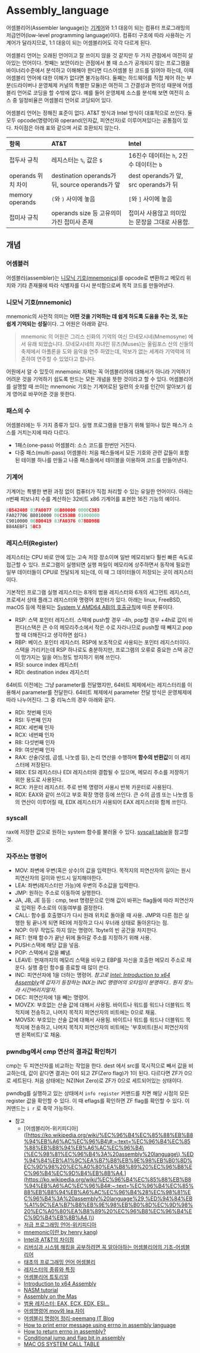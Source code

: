 # Assembly\_language

어셈블리어\(Assembler language\)는 [기계어](https://github.com/humblEgo/TIL/blob/master/Language/Assembly/assembly_language.md#%EA%B8%B0%EA%B3%84%EC%96%B4)와 1:1 대응이 되는 컴퓨터 프로그래밍의 저급언어\(low-level programming language\)이다. 컴퓨터 구조에 따라 사용하는 기계어가 달라지므로, 1:1 대응이 되는 어셈블리어도 각각 다르게 된다.

어셈블리 언어는 오래된 언어이고 잘 쓰이지 않을 것 같지만 두 가지 관점에서 여전히 살아있는 언어이다. 첫째는 보안이라는 관점에서 볼 때 소스가 공개되지 않는 프로그램을 바이너리수준에서 분석하고 이해해야 한다면 디스어셈블 된 코드를 읽어야 하는데, 이때 어셈블리 언어에 대한 이해가 없다면 불가능하다. 둘째는 하드웨어를 직접 제어 하는 부분\(드라이버나 운영체제 커널의 특별한 모듈\)은 여전히 그 간결성과 편의성 때문에 어셈블리 언어로 코딩을 할 수밖에 없다. 예를 들어 운영체제 소스를 분석해 보면 여전히 소스 중 일정비율은 어셈블리 언어로 코딩되어 있다.

어셈블리 언어는 정해진 표준이 없다. AT&T 방식과 Intel 방식이 대표적으로 쓰인다. 둘 모두 opcode\(명령어\)와 operand\(인자값, 피연산자\)로 이루어져있다는 공통점이 있다. 차이점은 아래 표와 같으며 서로 호환되지 않는다.

| 항목 | AT&T | Intel |
| :--- | :--- | :--- |
| 접두사 규칙 | 레지스터는 `%`, 값은 `$` | 16진수 데이터는 `h`, 2진수 데이터는 `b` |
| operands 위치 차이 | destination operands가 뒤, source operands가 앞 | dest operands가 앞, src operands가 뒤 |
| memory operands | `(`와 `)` 사이에 놓음 | `[`와 `]` 사이에 놓음 |
| 접미사 규칙 | operands size 등 고유의미가진 접미사 존재 | 접미사 사용않고 의미있는 문장을 그대로 사용함. |

## 개념

### 어셈블러

어셈블러\(assembler\)는 [니모닉 기호\(mnemonics\)](assembly_language.md)를 opcode로 변환하고 메모리 위치와 기타 존재물에 따라 식별자를 다시 분석함으로써 목적 코드를 만들어낸다.

### 니모닉 기호\(mnemonic\)

mnemonic의 사전적 의미는 **어떤 것을 기억하는 데 쉽게 하도록 도움을 주는 것, 또는 쉽게 기억되는 성질**이다. 그 어원은 아래와 같다.

> mnemonic 의 어원은 그리스 신화의 기억의 여신 므네모시네\(Mnemosyne\) 에서 유래 되었습니다. 므네모시네의 자녀인 뮤즈\(Muses\)는 올림포스 산의 신들의 축제에서 아폴론을 도와 음악을 연주 하였는데, 악보가 없는 세계라 기억력에 의존하여 연주할 수 있었다고 합니다.

어원에서 알 수 있듯이 mnemonic 자체는 꼭 어셈블리어에 대해서가 아니라 기억하기 어려운 것을 기억하기 쉽도록 만드는 모든 개념을 뜻한 것이라고 할 수 있다. 어셈블리어를 설명할 때 쓰이는 mnemonic 기호는 기계어로된 일련의 숫자를 인간이 알아보기 쉽게 영어로 바꾸어준 것을 뜻한다.

### 패스의 수

어셈블러에는 두 가지 종류가 있다. 실행 프로그램을 만들기 위해 얼마나 많은 패스가 소스를 거치는지에 따라 다르다.

* 1패스\(one-pass\) 어셈블러: 소스 코드를 한번만 거친다.
* 다중 패스\(multi-pass\) 어셈블러: 처음 패스들에서 모든 기호와 관련 값들이 포함된 테이블 하나를 만들고 나중 패스들에서 테이블을 이용하여 코드를 만들어낸다.

### 기계어

기계어는 특별한 변환 과정 없이 컴퓨터가 직접 처리할 수 있는 유일한 언어이다. 아래는 n번째 피보나치 수를 계산하는 32비트 x86 기계어를 표현한 16진 기능의 예이다.

```c
8B542408 83FA0077 06B80000 0000C383
FA027706 B8010000 00C353BB 01000000
C9010000 008D0419 83FA0376 078BD98B
B84AEBF1 5BC3
```

### 레지스터\(Register\)

레지스터는 CPU 바로 안에 있는 고속 저장 장소이며 일반 메모리보다 훨씬 빠른 속도로 접근할 수 있다. 프로그램이 실행되면 실행 파일이 메모리에 상주하면서 동작에 필요한 일부 데이터들이 CPU로 전달되게 되는데, 이 때 그 데이터들이 저장되는 곳이 레지스터이다.

기본적인 프로그램 실행 레지스터는 8개의 범용 레지스터와 6개의 세그먼트 레지스터, 프로세서 상태 플래그 레지스터와 명령어 포인터가 있다. 아래는 linux, FreeBSD, macOS 등에 적용되는 [System V AMD64 ABI의 호출규칙](https://en.wikipedia.org/wiki/X86_calling_conventions#x86-64_Calling_Conventions)에 따른 분류이다.

* RSP: 스택 포인터 레지스터. 스택에 push할 경우 -4h, pop할 경우 +4h로 값이 바뀐다\(스택은 큰 수의 메모리주소에서 작은 수로 자라나므로 push할 때 빼지고 pop할 때 더해진다고 생각하면 쉽다.\)
* RBP: 베이스 포인터 레지스터. RSP에 보조적으로 사용되는 포인터 레지스터이다. 스택을 가리키는데 RSP 하나로도 충분하지만, 프로그램의 오류로 중요한 스택 공간이 망가지는 일을 어느정도 방지하기 위해 쓰인다.
* RSI: source index 레지스터
* RDI: destination index 레지스터

64비트 이전에는 그냥 parameter를 전달했지만, 64비트 체제에서는 레지스터리를 이용해서 parameter를 전달한다. 64비트 체제에서 parameter 전달 방식은 운영체제에 따라 나누어진다. 그 중 리눅스의 경우 아래와 같다.

* RDI: 첫번째 인자
* RSI: 두번째 인자
* RDX: 세번째 인자
* RCX: 네번째 인자
* R8: 다섯번째 인자
* R9: 여섯번째 인자
* RAX: 산술\(덧셈, 곱셈, 나눗셈 등\), 논리 연산을 수행하며 **함수의 반환값**이 이 레지스터에 저장된다.
* RBX: ESI 레지스터나 EDI 레지스터와 결합될 수 있으며, 메모리 주소를 저장하기 위한 용도로 사용된다.
* RCX: 카운터 레지스터. 주로 반복 명령어 사용시 반복 카운터로 사용된다.
* RDX: EAX와 같이 쓰이고 부호 확장 명령 등에 쓰인다. 큰 수의 곱셈 또는 나눗셈 등의 연산이 이루어질 때, EDX 레지스터가 사용되어 EAX 레지스터와 함께 쓰인다.

### syscall

rax에 저장한 값으로 원하는 system 함수를 불러올 수 있다. [syscall table](https://blog.rchapman.org/posts/Linux_System_Call_Table_for_x86_64/)을 참고할 것.

### 자주쓰는 명령어

* MOV: 좌변에 우변\(혹은 상수\)의 값을 입력한다. 목적지의 피연산자의 길이는 원시 피연산자의 길이와 반드시 일치해야한다.
* LEA: 좌변\(레지스터만 가능\)에 우변의 주소값을 입력한다.
* JMP: 원하는 주소로 이동하여 실행한다.
* JA, JB, JE 등등 : cmp, test 명령문으로 인해 값이 바뀌는 flag들에 따라 피연산자로 입력된 주소로의 이동여부를 결정한다.
* CALL: 함수를 호출했다가 다시 원래 위치로 돌아올 때 사용. JMP와 다른 점은 실행한 뒹 끝나게 되면 REI에 저장하고 다시 우너래 상태로 돌아온다는 점.
* NOP: 아무 작업도 하지 않는 명령어. 1byte의 빈 공간을 차지한다.
* RET: 현재 함수가 끝난 뒤에 돌아갈 주소를 지정하기 위해 사용.
* PUSH:스택에 해당 값을 넣음.
* POP: 스택에서 값을 뺴냄.
* LEAVE: 현재까지의 메모리 스택을 비우고 EBP를 자신을 호출한 메모리 주소로 채운다. 실행 중인 함수를 종료할 때 많이 쓴다.
* INC: 피연산자에 1을 더하는 명령어. _참고로_ [_Intel: Introduction to x64 Assembly_](https://software.intel.com/content/www/us/en/develop/articles/introduction-to-x64-assembly.html)_에 갑자기 등장하는 INX는 INC 명령어의 오타임이 분명하다.. 뭔지 찾느라 시간버리지말자._
* DEC: 피연산자에 1을 빼는 명령어.
* MOVZX: 부호없는 산술 값에 대해서 사용됨. 바이트나 워드를 워드나 더블워드 목적지에 전송하고, 나머지 목적지 피연산자의 비트에는 0으로 채움.
* MOVSX: 부호있는 산술 값에 대해서 사용됨. 바이트나 워드를 워드나 더블워드 목적지에 전송하고, 나머지 목적지 피연산자의 비트에는 '부호비트\(원시 피연산자의 맨 왼쪽비트\)'로 채움.

### pwndbg에서 cmp 연산의 결과값 확인하기

cmp는 두 피연산자를 비교하는 작업을 한다. dest 에서 src를 묵시적으로 빼서 값을 비교하는데, 값이 같다면 결과는 0이 되고 ZF\(Zero flag\)가 1이 된다. 다르다면 ZF가 0으로 세트된다. 처음 상태에는 NZ\(Not Zero\)로 ZF가 0으로 세트되어있는 상태이다.

pwndbg를 실행하고 있는 상태에서 `info register` 커맨드를 치면 해당 시점의 모든 register 값을 확인할 수 있다. 이 때 eflags를 확인하면 ZF flag를 확인할 수 있다. 이 커맨드는 `i r` 로 축약 가능하다.

* 참고
  * \[어셈블리어-위키피디아\]\([https://ko.wikipedia.org/wiki/%EC%96%B4%EC%85%88%EB%B8%94%EB%A6%AC%EC%96%B4\#:~:text=%EC%96%B4%EC%85%88%EB%B8%94%EB%A6%AC%EC%96%B4\(%EC%98%81%EC%96%B4%3A%20assembly%20language\),%ED%94%84%EB%A1%9C%EA%B7%B8%EB%9E%98%EB%B0%8D%EC%9D%98%20%EC%A0%80%EA%B8%89%20%EC%96%B8%EC%96%B4%EC%9D%B4%EB%8B%A4.](https://ko.wikipedia.org/wiki/%EC%96%B4%EC%85%88%EB%B8%94%EB%A6%AC%EC%96%B4#:~:text=%EC%96%B4%EC%85%88%EB%B8%94%EB%A6%AC%EC%96%B4%28%EC%98%81%EC%96%B4%3A%20assembly%20language%29,%ED%94%84%EB%A1%9C%EA%B7%B8%EB%9E%98%EB%B0%8D%EC%9D%98%20%EC%A0%80%EA%B8%89%20%EC%96%B8%EC%96%B4%EC%9D%B4%EB%8B%A4.)\)
  * [저급 프로그래밍 언어-위키피디아](https://ko.wikipedia.org/wiki/%EC%A0%80%EA%B8%89_%ED%94%84%EB%A1%9C%EA%B7%B8%EB%9E%98%EB%B0%8D_%EC%96%B8%EC%96%B4)
  * [mnemonic이란 by henry kang](https://medium.com/hexlant/mnemonic-%EC%9D%B4%EB%9E%80-7fb48106bd77)\)
  * [Intel과 AT&T의 차이점](https://hardner.tistory.com/22)
  * [리버싱과 시스템 해킹을 공부하려면 꼭 알아야하는 어셈블리어의 기초-어셈블리어](https://www.youtube.com/watch?v=yf7yFJHTif8)
  * [태초의 프로그래밍 언어 어셈블리](https://github.com/gurugio/book_assembly_8086_ko/blob/master/README.md)
  * [레지스터의 종류와 특징](https://beomnaegol.tistory.com/entry/Assembly-%EB%A0%88%EC%A7%80%EC%8A%A4%ED%84%B0%EC%9D%98-%EC%A2%85%EB%A5%98%EC%99%80-%ED%8A%B9%EC%A7%95)
  * [어셈블리어 튜토리얼](https://note.heyo.me/asm-tutorial-0/)
  * [Introduction to x64 Assembly](https://software.intel.com/content/www/us/en/develop/articles/introduction-to-x64-assembly.html)
  * [NASM tutorial](https://cs.lmu.edu/~ray/notes/nasmtutorial/)
  * [Assembly on the Mas](https://stackoverrun.com/ko/q/4687127)
  * [범용 레지스터: EAX, ECX, EDX, ESI...](https://blog.hexabrain.net/186?category=468615)
  * [어셈명령어 mov와 lea 차이](https://debugjung.tistory.com/entry/%EC%96%B4%EC%85%88-%EB%AA%85%EB%A0%B9%EC%96%B4-mov%EC%99%80-lea-%EC%B0%A8%EC%9D%B4)
  * [어셈블리 명령어 정리-peemang IT Blog](https://peemangit.tistory.com/40?category=820239)
  * [How to print error message using errno in assembly language](https://stackoverflow.com/questions/28922572/how-to-print-error-message-using-errno-in-assembly-language/28952085)
  * [How to return errno in assembly?](https://stackoverflow.com/questions/15304829/how-to-return-errno-in-assembly)
  * [Conditional jump and flag bit in assembly](https://stackoverflow.com/questions/49772797/conditional-jump-and-flag-bit-in-assembly)
  * [MAC OS SYSTEM CALL TABLE](https://sigsegv.pl/osx-bsd-syscalls/)

